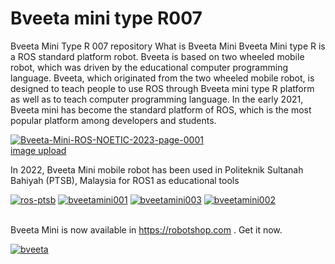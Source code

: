 # Bveeta mini type R007
Bveeta Mini Type R 007 repository
What is Bveeta Mini
Bveeta Mini type R is a ROS standard platform robot. Bveeta is based on two wheeled mobile robot, which was driven by the educational computer programming language. Bveeta, which originated from the two wheeled mobile robot, is designed to teach people to use ROS through Bveeta mini type R platform as well as to teach computer programming language. In the early 2021, Bveeta mini has become the standard platform of ROS, which is the most popular platform among developers and students.

<a href="https://ibb.co/3Tvb0Nj"><img src="https://i.ibb.co/yNpC8yZ/Bveeta-Mini-ROS-NOETIC-2023-page-0001.jpg" alt="Bveeta-Mini-ROS-NOETIC-2023-page-0001" border="0"></a><br /><a target='_blank' href='https://imgbb.com/'>image upload</a><br />

In 2022, Bveeta Mini mobile robot has been used in Politeknik Sultanah Bahiyah (PTSB), Malaysia for ROS1 as educational tools

<a href="https://ibb.co/0cz2cZ5"><img src="https://i.ibb.co/R9Jb9P8/ros-ptsb.jpg" alt="ros-ptsb" border="0"></a>
<a href="https://ibb.co/xCk4cbN"><img src="https://i.ibb.co/C1crXyf/bveetamini001.jpg" alt="bveetamini001" border="0"></a>
<a href="https://ibb.co/X5QfqCg"><img src="https://i.ibb.co/6tMckWx/bveetamini003.jpg" alt="bveetamini003" border="0"></a>
<a href="https://ibb.co/hdrYQ1g"><img src="https://i.ibb.co/gWQ4qFr/bveetamini002.jpg" alt="bveetamini002" border="0"></a><br /><a target='_blank' href='https://imgbb.com/'></a><br />

Bveeta Mini is now available in https://robotshop.com . Get it now.

<a href="https://ibb.co/3kgkMCP"><img src="https://i.ibb.co/3kgkMCP/bveeta.jpg" alt="bveeta" border="0"></a>
